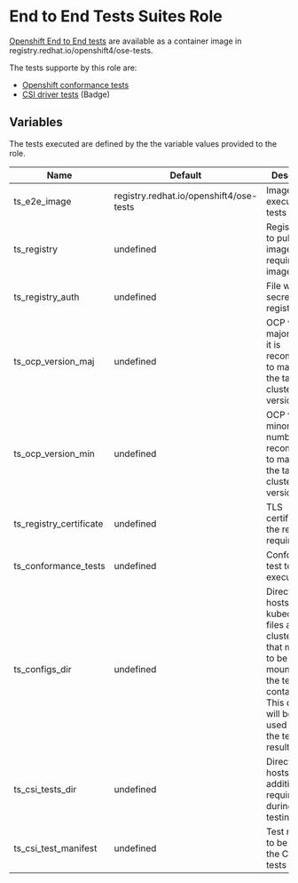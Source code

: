 # End to End Tests Suites Role

[Openshift End to End tests](https://github.com/openshift/openshift-tests) are available as a container image in registry.redhat.io/openshift4/ose-tests. 

The tests supporte by this role are:
 - [Openshift conformance tests](https://github.com/openshift/openshift-tests)
 - [CSI driver tests](https://redhat-connect.gitbook.io/openshift-badges/badges/container-storage-interface-csi-1/workflow/test-environment) (Badge)

## Variables

The tests executed are defined by the the variable values provided to the role.

Name                               | Default                                    | Description
---------------------------------- | ------------------------------------------ | -------------------------------------------------------------
ts\_e2e\_image                     | registry.redhat.io/openshift4/ose-tests    | Image used to execute the tests
ts\_registry                       | undefined                                  | Registry used to pull/push images the required images
ts\_registry\_auth                 | undefined                                  | File with pull secrets for the registries
ts\_ocp\_version\_maj              | undefined                                  | OCP version major number, it is recommended to match with the target cluster version
ts\_ocp\_version\_min              | undefined                                  | OCP version minor number, it is recommended to match with the target cluster version
ts\_registry\_certificate          | undefined                                  | TLS certificate for the registry, if required
ts\_conformance\_tests             | undefined                                  | Conformance test to execute
ts\_configs\_dir                   | undefined                                  | Directory that hosts the kubeconfig files and other cluster files that may need to be passed mounted in the test container. This directory will be also used to store the test results.
ts\_csi\_tests\_dir                | undefined                                  | Directory that hosts additional files required during the testing
ts\_csi\_test\_manifest            | undefined                                  | Test manifest to be used for the CSI driver tests